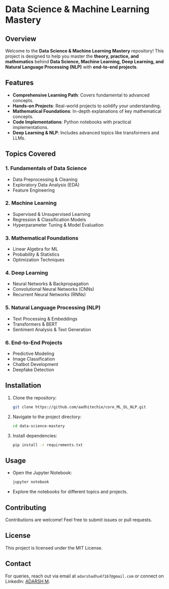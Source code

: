 # Data Science & Machine Learning Mastery

## Overview
Welcome to the **Data Science & Machine Learning Mastery** repository! This project is designed to help you master the **theory, practice, and mathematics** behind **Data Science, Machine Learning, Deep Learning, and Natural Language Processing (NLP)** with **end-to-end projects**.

## Features
- **Comprehensive Learning Path**: Covers fundamental to advanced concepts.
- **Hands-on Projects**: Real-world projects to solidify your understanding.
- **Mathematical Foundations**: In-depth explanations of key mathematical concepts.
- **Code Implementations**: Python notebooks with practical implementations.
- **Deep Learning & NLP**: Includes advanced topics like transformers and LLMs.

## Topics Covered
### 1. **Fundamentals of Data Science**
   - Data Preprocessing & Cleaning
   - Exploratory Data Analysis (EDA)
   - Feature Engineering
   
### 2. **Machine Learning**
   - Supervised & Unsupervised Learning
   - Regression & Classification Models
   - Hyperparameter Tuning & Model Evaluation

### 3. **Mathematical Foundations**
   - Linear Algebra for ML
   - Probability & Statistics
   - Optimization Techniques

### 4. **Deep Learning**
   - Neural Networks & Backpropagation
   - Convolutional Neural Networks (CNNs)
   - Recurrent Neural Networks (RNNs)

### 5. **Natural Language Processing (NLP)**
   - Text Processing & Embeddings
   - Transformers & BERT
   - Sentiment Analysis & Text Generation

### 6. **End-to-End Projects**
   - Predictive Modeling
   - Image Classification
   - Chatbot Development
   - Deepfake Detection

## Installation
1. Clone the repository:
   ```sh
   git clone https://github.com/aadhitechie/core_ML_DL_NLP.git
   ```
2. Navigate to the project directory:
   ```sh
   cd data-science-mastery
   ```
3. Install dependencies:
   ```sh
   pip install -r requirements.txt
   ```

## Usage
- Open the Jupyter Notebook:
  ```sh
  jupyter notebook
  ```
- Explore the notebooks for different topics and projects.

## Contributing
Contributions are welcome! Feel free to submit issues or pull requests.

## License
This project is licensed under the MIT License.

## Contact
For queries, reach out via email at `adarshadhu47167@gmail.com` or connect on LinkedIn: [ADARSH M](https://www.linkedin.com/in/adarsh-m-075735208/).